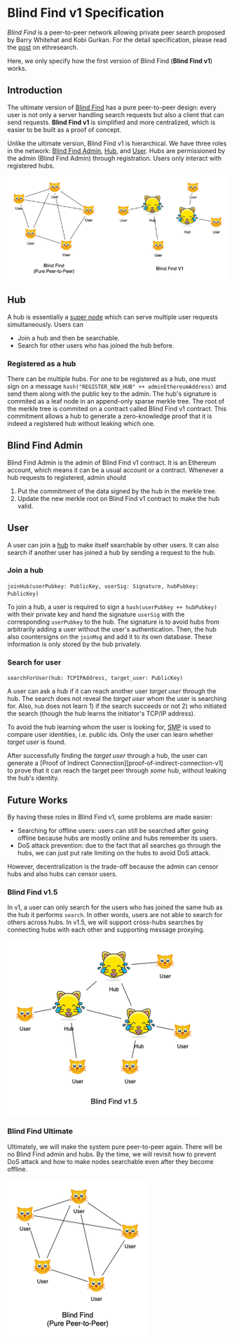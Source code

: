 # Blind Find v1 Specification

*Blind Find* is a peer-to-peer network allowing private peer search proposed by Barry Whitehat and Kobi Gurkan. For the detail specification, please read the [post][blind-find-ethresearch] on ethresearch.

Here, we only specify how the first version of Blind Find (**Blind Find v1**) works.

## Introduction

The ultimate version of [Blind Find][blind-find-ethresearch] has a pure peer-to-peer design: every user is not only a server handling search requests but also a client that can send requests. **Blind Find v1** is simplified and more centralized, which is easier to be built as a proof of concept.

Unlike the ultimate version, Blind Find v1 is hierarchical. We have three roles in the network: [Blind Find Admin](#Blind-Find-Admin), [Hub](#Hub), and [User](#User). Hubs are permissioned by the admin (Blind Find Admin) through registration. Users only interact with registered hubs.

![](assets/blind_find_ultimate_vs_v1.png)

## Hub

A hub is essentially a [super node](https://en.wikipedia.org/wiki/Supernode_(networking)) which can serve multiple user requests simultaneously. Users can
- Join a hub and then be searchable.
- Search for other users who has joined the hub before.

### Registered as a hub

There can be multiple hubs. For one to be registered as a hub, one must sign on a message `hash("REGISTER_NEW_HUB" ++ adminEthereumAddress)` and send them along with the public key to the admin. The hub's signature is commited as a leaf node in an append-only sparse merkle tree. The root of the merkle tree is commited on a contract called Blind Find v1 contract. This commitment allows a hub to generate a zero-knowledge proof that it is indeed a registered hub without leaking which one.

## Blind Find Admin

Blind Find Admin is the admin of Blind Find v1 contract. It is an Ethereum account, which means it can be a usual account or a contract. Whenever a hub requests to registered, admin should
1. Put the commitment of the data signed by the hub in the merkle tree.
2. Update the new merkle root on Blind Find v1 contract to make the hub valid.

## User

A user can join a [hub](#Hub) to make itself searchable by other users. It can also search if another user has joined a hub by sending a request to the hub.

### Join a hub

`joinHub(userPubkey: PublicKey, userSig: Signature, hubPubkey: PublicKey)`

To join a hub, a user is required to sign a `hash(userPubkey ++ hubPubkey)` with their private key and hand the signature `userSig` with the corresponding `userPubkey` to the hub. The signature is to avoid hubs from arbitrarily adding a user without the user's authentication. Then, the hub also countersigns on the `joinMsg` and add it to its own database. These information is only stored by the hub privately.

### Search for user

`searchForUser(hub: TCPIPAddress, target_user: PublicKey)`

A user can ask a hub if it can reach another user *target user* through the hub. The search does not reveal the *target user* whom the user is searching for. Also, `hub` does not learn 1) if the search succeeds or not 2) who initiated the search (though the hub learns the initiator's TCP/IP address).

To avoid the hub learning whom the user is looking for, [SMP][smp] is used to compare user identities, i.e. public ids. Only the user can learn whether *target user* is found.

After successfully finding the *target user* through a hub, the user can generate a [Proof of Indirect Connection][proof-of-indirect-connection-v1] to prove that it can reach the target peer through *some* hub, without leaking the hub's identity.

## Future Works

By having these roles in Blind Find v1, some problems are made easier:
- Searching for offline users: users can still be searched after going offline because hubs are mostly online and hubs remember its users.
- DoS attack prevention: due to the fact that all searches go through the hubs, we can just put rate limiting on the hubs to avoid DoS attack.

However, decentralization is the trade-off because the admin can censor hubs and also hubs can censor users.

### Blind Find v1.5

In v1, a user can only search for the users who has joined the same hub as the hub it performs `search`. In other words, users are not able to search for others across hubs. In v1.5, we will support cross-hubs searches by connecting hubs with each other and supporting message proxying.

![](assets/blind_find_v1.5.png)

### Blind Find Ultimate

Ultimately, we will make the system pure peer-to-peer again. There will be no Blind Find admin and hubs. By the time, we will revisit how to prevent DoS attack and how to make nodes searchable even after they become offline.

![](assets/blind_find_ultimate.png)

[blind-find-ethresearch]: https://ethresear.ch/t/blind-find-private-social-network-search/6988
[smp]: https://en.wikipedia.org/wiki/Socialist_millionaire_problem#Off-the-Record_Messaging_protocol
